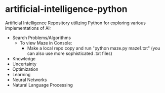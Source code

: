 # artificial-intelligence-python
Artificial Intelligence Repository utilizing Python for exploring various implementations of AI:
  - Search Problems/Algorithms
      - To view Maze in Console:
         - Make a local repo copy and run "python maze.py maze1.txt" (you can also use more sophisticated .txt files)
  - Knowledge
  - Uncertainty
  - Optimization
  - Learning
  - Neural Networks
  - Natural Language Processing
